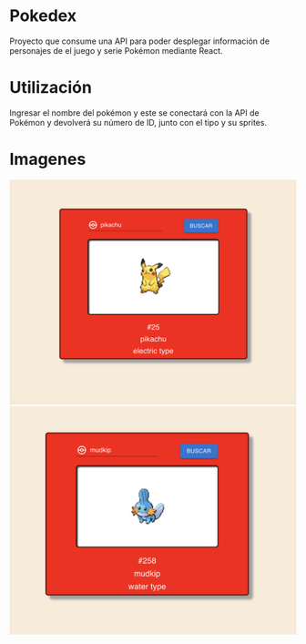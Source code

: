 # Pokedex
Proyecto que consume una API para poder desplegar información de personajes de el juego y serie Pokémon mediante React.

# Utilización
Ingresar el nombre del pokémon y este se conectará con la API de Pokémon y devolverá su número de ID, junto con el tipo y su sprites.

# Imagenes

![alt text](https://github.com/rcuevaspantoja/pokedex/blob/master/public/preview-img/Screenshot%20at%20May%2028%2008-53-27.png)
![alt_text](https://github.com/rcuevaspantoja/pokedex/blob/master/public/preview-img/Screenshot%20at%20May%2028%2008-53-45.png)
